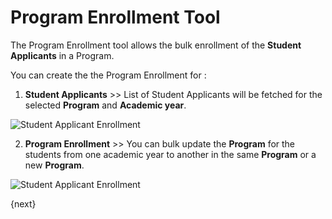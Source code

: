 <!-- add-breadcrumbs -->
# Program Enrollment Tool

The Program Enrollment tool allows the bulk enrollment of the **Student Applicants** in a Program. 


You can create the the Program Enrollment for :

1. **Student Applicants** >> List of Student Applicants will be fetched for the selected **Program** and **Academic year**.

<img class="screenshot" alt="Student Applicant Enrollment" src="/docs/assets/img/schools/admission/program-enrollment-tool.gif">

2. **Program Enrollment** >> You can bulk update the **Program** for the students from one academic year to another in the same **Program** or a new **Program**.

<img class="screenshot" alt="Student Applicant Enrollment" src="/docs/assets/img/schools/admission/program-enrollment-tool01.gif">

{next}